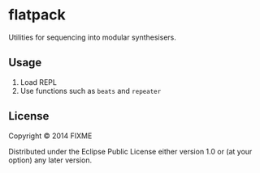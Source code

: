 # flatpack

Utilities for sequencing into modular synthesisers. 

## Usage

1. Load REPL
1. Use functions such as <code>beats</code> and <code>repeater</code>

## License

Copyright © 2014 FIXME

Distributed under the Eclipse Public License either version 1.0 or (at
your option) any later version.
